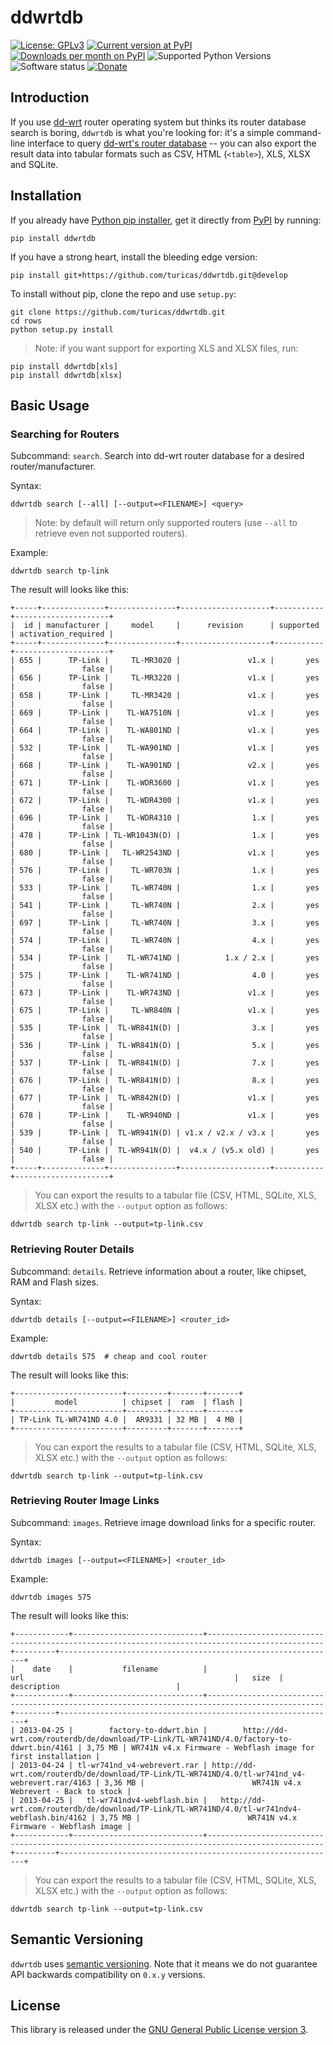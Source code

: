 # ddwrtdb

[![License: GPLv3](https://img.shields.io/pypi/l/ddwrtdb.svg)](https://github.com/turicas/ddwrtdb/blob/develop/LICENSE)
[![Current version at PyPI](https://img.shields.io/pypi/v/ddwrtdb.svg)](https://pypi.python.org/pypi/ddwrtdb)
[![Downloads per month on PyPI](https://img.shields.io/pypi/dm/ddwrtdb.svg)](https://pypi.python.org/pypi/ddwrtdb)
![Supported Python Versions](https://img.shields.io/pypi/pyversions/ddwrtdb.svg)
![Software status](https://img.shields.io/pypi/status/ddwrtdb.svg)
[![Donate](https://img.shields.io/gratipay/turicas.svg?style=social&label=Donate)](https://www.gratipay.com/turicas)


## Introduction

If you use [dd-wrt](http://dd-wrt.com/) router operating system but thinks its
router database search is boring, `ddwrtdb` is what you're looking for: it's a
simple command-line interface to query [dd-wrt's router
database](http://dd-wrt.com/site/support/router-database) -- you can also
export the result data into tabular formats such as CSV, HTML (`<table>`), XLS,
XLSX and SQLite.


## Installation

If you already have [Python pip installer](https://pypi.python.org/pypi/pip),
get it directly from [PyPI](http://pypi.python.org/pypi/ddwrtdb) by running:

    pip install ddwrtdb

If you have a strong heart, install the bleeding edge version:

    pip install git+https://github.com/turicas/ddwrtdb.git@develop

To install without pip, clone the repo and use `setup.py`:

    git clone https://github.com/turicas/ddwrtdb.git
    cd rows
    python setup.py install


> Note: if you want support for exporting XLS and XLSX files, run:

    pip install ddwrtdb[xls]
    pip install ddwrtdb[xlsx]


## Basic Usage

### Searching for Routers

Subcommand: `search`. Search into dd-wrt router database for a desired
router/manufacturer.

Syntax:

    ddwrtdb search [--all] [--output=<FILENAME>] <query>

> Note: by default will return only supported routers (use `--all` to retrieve
> even not supported routers).

Example:

    ddwrtdb search tp-link

The result will looks like this:

    +-----+--------------+---------------+--------------------+-----------+---------------------+
    |  id | manufacturer |     model     |      revision      | supported | activation_required |
    +-----+--------------+---------------+--------------------+-----------+---------------------+
    | 655 |      TP-Link |     TL-MR3020 |               v1.x |       yes |               false |
    | 656 |      TP-Link |     TL-MR3220 |               v1.x |       yes |               false |
    | 658 |      TP-Link |     TL-MR3420 |               v1.x |       yes |               false |
    | 669 |      TP-Link |    TL-WA7510N |               v1.x |       yes |               false |
    | 664 |      TP-Link |    TL-WA801ND |               v1.x |       yes |               false |
    | 532 |      TP-Link |    TL-WA901ND |               v1.x |       yes |               false |
    | 668 |      TP-Link |    TL-WA901ND |               v2.x |       yes |               false |
    | 671 |      TP-Link |    TL-WDR3600 |               v1.x |       yes |               false |
    | 672 |      TP-Link |    TL-WDR4300 |               v1.x |       yes |               false |
    | 696 |      TP-Link |    TL-WDR4310 |                1.x |       yes |               false |
    | 478 |      TP-Link | TL-WR1043N(D) |                1.x |       yes |               false |
    | 680 |      TP-Link |   TL-WR2543ND |               v1.x |       yes |               false |
    | 576 |      TP-Link |     TL-WR703N |                1.x |       yes |               false |
    | 533 |      TP-Link |     TL-WR740N |                1.x |       yes |               false |
    | 541 |      TP-Link |     TL-WR740N |                2.x |       yes |               false |
    | 697 |      TP-Link |     TL-WR740N |                3.x |       yes |               false |
    | 574 |      TP-Link |     TL-WR740N |                4.x |       yes |               false |
    | 534 |      TP-Link |    TL-WR741ND |          1.x / 2.x |       yes |               false |
    | 575 |      TP-Link |    TL-WR741ND |                4.0 |       yes |               false |
    | 673 |      TP-Link |    TL-WR743ND |               v1.x |       yes |               false |
    | 675 |      TP-Link |     TL-WR840N |               v1.x |       yes |               false |
    | 535 |      TP-Link |  TL-WR841N(D) |                3.x |       yes |               false |
    | 536 |      TP-Link |  TL-WR841N(D) |                5.x |       yes |               false |
    | 537 |      TP-Link |  TL-WR841N(D) |                7.x |       yes |               false |
    | 676 |      TP-Link |  TL-WR841N(D) |                8.x |       yes |               false |
    | 677 |      TP-Link |  TL-WR842N(D) |               v1.x |       yes |               false |
    | 678 |      TP-Link |    TL-WR940ND |               v1.x |       yes |               false |
    | 539 |      TP-Link |  TL-WR941N(D) | v1.x / v2.x / v3.x |       yes |               false |
    | 540 |      TP-Link |  TL-WR941N(D) |  v4.x / (v5.x old) |       yes |               false |
    +-----+--------------+---------------+--------------------+-----------+---------------------+


> You can export the results to a tabular file (CSV, HTML, SQLite, XLS, XLSX
> etc.) with the `--output` option as follows:

    ddwrtdb search tp-link --output=tp-link.csv


### Retrieving Router Details

Subcommand: `details`. Retrieve information about a router, like chipset, RAM
and Flash sizes.

Syntax:

    ddwrtdb details [--output=<FILENAME>] <router_id>

Example:

    ddwrtdb details 575  # cheap and cool router

The result will looks like this:

    +------------------------+---------+-------+-------+
    |         model          | chipset |  ram  | flash |
    +------------------------+---------+-------+-------+
    | TP-Link TL-WR741ND 4.0 |  AR9331 | 32 MB |  4 MB |
    +------------------------+---------+-------+-------+

> You can export the results to a tabular file (CSV, HTML, SQLite, XLS, XLSX
> etc.) with the `--output` option as follows:

    ddwrtdb search tp-link --output=tp-link.csv


### Retrieving Router Image Links

Subcommand: `images`. Retrieve image download links for a specific router.

Syntax:

    ddwrtdb images [--output=<FILENAME>] <router_id>

Example:

    ddwrtdb images 575

The result will looks like this:

    +------------+-----------------------------+------------------------------------------------------------------------------------------------+---------+--------------------------------------------------------------+
    |    date    |           filename          |                                              url                                               |   size  |                         description                          |
    +------------+-----------------------------+------------------------------------------------------------------------------------------------+---------+--------------------------------------------------------------+
    | 2013-04-25 |        factory-to-ddwrt.bin |        http://dd-wrt.com/routerdb/de/download/TP-Link/TL-WR741ND/4.0/factory-to-ddwrt.bin/4161 | 3,75 MB | WR741N v4.x Firmware - Webflash image for first installation |
    | 2013-04-24 | tl-wr741nd_v4-webrevert.rar | http://dd-wrt.com/routerdb/de/download/TP-Link/TL-WR741ND/4.0/tl-wr741nd_v4-webrevert.rar/4163 | 3,36 MB |                        WR741N v4.x Webrevert - Back to stock |
    | 2013-04-25 |   tl-wr741ndv4-webflash.bin |   http://dd-wrt.com/routerdb/de/download/TP-Link/TL-WR741ND/4.0/tl-wr741ndv4-webflash.bin/4162 | 3,75 MB |                        WR741N v4.x Firmware - Webflash image |
    +------------+-----------------------------+------------------------------------------------------------------------------------------------+---------+--------------------------------------------------------------+


> You can export the results to a tabular file (CSV, HTML, SQLite, XLS, XLSX
> etc.) with the `--output` option as follows:

    ddwrtdb search tp-link --output=tp-link.csv


## Semantic Versioning

`ddwrtdb` uses [semantic versioning](http://semver.org). Note that it means we
do not guarantee API backwards compatibility on `0.x.y` versions.


## License

This library is released under the [GNU General Public License version
3](http://www.gnu.org/licenses/gpl-3.0.html).
